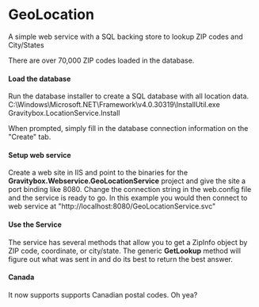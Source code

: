 # GeoLocation
A simple web service with a SQL backing store to lookup ZIP codes and City/States

There are over 70,000 ZIP codes loaded in the database.

#### Load the database
Run the database installer to create a SQL database with all location data.
C:\Windows\Microsoft.NET\Framework\v4.0.30319\InstallUtil.exe Gravitybox.LocationService.Install

When prompted, simply fill in the database connection information on the "Create" tab.

#### Setup web service
Create a web site in IIS and point to the binaries for the **Gravitybox.Webservice.GeoLocationService** project and give the site a port binding like 8080. Change the connection string in the web.config file and the service is ready to go. In this example you would then connect to web service at "http://localhost:8080/GeoLocationService.svc"

#### Use the Service
The service has several methods that allow you to get a ZipInfo object by ZIP code, coordinate, or city/state. The generic **GetLookup** method will figure out what was sent in and do its best to return the best answer.

#### Canada
It now supports supports Canadian postal codes. Oh yea?